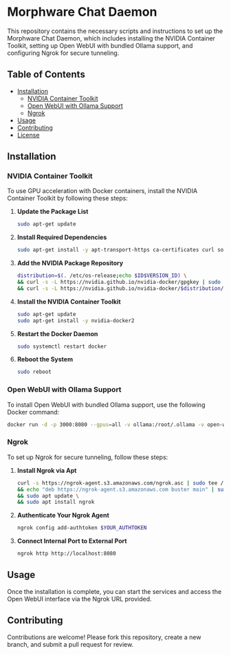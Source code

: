 # Morphware Chat Daemon

This repository contains the necessary scripts and instructions to set up the Morphware Chat Daemon, which includes installing the NVIDIA Container Toolkit, setting up Open WebUI with bundled Ollama support, and configuring Ngrok for secure tunneling.

## Table of Contents
- [Installation](#installation)
  - [NVIDIA Container Toolkit](#nvidia-container-toolkit)
  - [Open WebUI with Ollama Support](#open-webui-with-ollama-support)
  - [Ngrok](#ngrok)
- [Usage](#usage)
- [Contributing](#contributing)
- [License](#license)

## Installation

### NVIDIA Container Toolkit

To use GPU acceleration with Docker containers, install the NVIDIA Container Toolkit by following these steps:

1. **Update the Package List**
    ```bash
    sudo apt-get update
    ```

2. **Install Required Dependencies**
    ```bash
    sudo apt-get install -y apt-transport-https ca-certificates curl software-properties-common
    ```

3. **Add the NVIDIA Package Repository**
    ```bash
    distribution=$(. /etc/os-release;echo $ID$VERSION_ID) \
    && curl -s -L https://nvidia.github.io/nvidia-docker/gpgkey | sudo apt-key add - \
    && curl -s -L https://nvidia.github.io/nvidia-docker/$distribution/nvidia-docker.list | sudo tee /etc/apt/sources.list.d/nvidia-docker.list
    ```

4. **Install the NVIDIA Container Toolkit**
    ```bash
    sudo apt-get update
    sudo apt-get install -y nvidia-docker2
    ```

5. **Restart the Docker Daemon**
    ```bash
    sudo systemctl restart docker
    ```

6. **Reboot the System**
    ```bash
    sudo reboot
    ```

### Open WebUI with Ollama Support

To install Open WebUI with bundled Ollama support, use the following Docker command:

```bash
docker run -d -p 3000:8080 --gpus=all -v ollama:/root/.ollama -v open-webui:/app/backend/data --name open-webui --restart always ghcr.io/open-webui/open-webui:ollama
```

### Ngrok

To set up Ngrok for secure tunneling, follow these steps:

1. **Install Ngrok via Apt**
    ```bash
    curl -s https://ngrok-agent.s3.amazonaws.com/ngrok.asc | sudo tee /etc/apt/trusted.gpg.d/ngrok.asc >/dev/null \
    && echo "deb https://ngrok-agent.s3.amazonaws.com buster main" | sudo tee /etc/apt/sources.list.d/ngrok.list \
    && sudo apt update \
    && sudo apt install ngrok
    ```

2. **Authenticate Your Ngrok Agent**
    ```bash
    ngrok config add-authtoken $YOUR_AUTHTOKEN
    ```

3. **Connect Internal Port to External Port**
    ```bash
    ngrok http http://localhost:8080
    ```

## Usage

Once the installation is complete, you can start the services and access the Open WebUI interface via the Ngrok URL provided.

## Contributing

Contributions are welcome! Please fork this repository, create a new branch, and submit a pull request for review.
